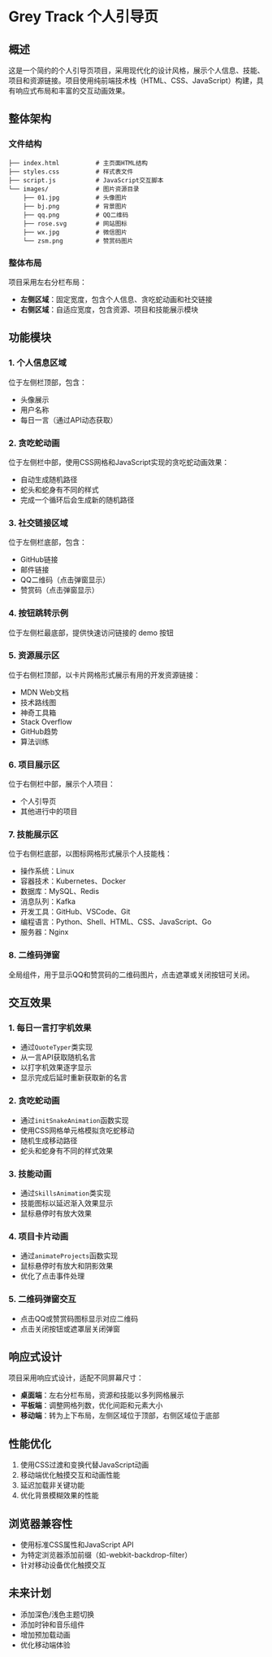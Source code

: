 # Grey Track 个人引导页

## 概述

这是一个简约的个人引导页项目，采用现代化的设计风格，展示个人信息、技能、项目和资源链接。项目使用纯前端技术栈（HTML、CSS、JavaScript）构建，具有响应式布局和丰富的交互动画效果。

## 整体架构

### 文件结构

```
├── index.html          # 主页面HTML结构
├── styles.css          # 样式表文件
├── script.js           # JavaScript交互脚本
└── images/             # 图片资源目录
    ├── 01.jpg          # 头像图片
    ├── bj.png          # 背景图片
    ├── qq.png          # QQ二维码
    ├── rose.svg        # 网站图标
    ├── wx.jpg          # 微信图片
    └── zsm.png         # 赞赏码图片
```

### 整体布局

项目采用左右分栏布局：

- **左侧区域**：固定宽度，包含个人信息、贪吃蛇动画和社交链接
- **右侧区域**：自适应宽度，包含资源、项目和技能展示模块

## 功能模块

### 1. 个人信息区域

位于左侧栏顶部，包含：
- 头像展示
- 用户名称
- 每日一言（通过API动态获取）

### 2. 贪吃蛇动画

位于左侧栏中部，使用CSS网格和JavaScript实现的贪吃蛇动画效果：
- 自动生成随机路径
- 蛇头和蛇身有不同的样式
- 完成一个循环后会生成新的随机路径

### 3. 社交链接区域

位于左侧栏底部，包含：
- GitHub链接
- 邮件链接
- QQ二维码（点击弹窗显示）
- 赞赏码（点击弹窗显示）

### 4. 按钮跳转示例

位于左侧栏最底部，提供快速访问链接的 demo 按钮

### 5. 资源展示区

位于右侧栏顶部，以卡片网格形式展示有用的开发资源链接：
- MDN Web文档
- 技术路线图
- 神奇工具箱
- Stack Overflow
- GitHub趋势
- 算法训练

### 6. 项目展示区

位于右侧栏中部，展示个人项目：
- 个人引导页
- 其他进行中的项目

### 7. 技能展示区

位于右侧栏底部，以图标网格形式展示个人技能栈：
- 操作系统：Linux
- 容器技术：Kubernetes、Docker
- 数据库：MySQL、Redis
- 消息队列：Kafka
- 开发工具：GitHub、VSCode、Git
- 编程语言：Python、Shell、HTML、CSS、JavaScript、Go
- 服务器：Nginx

### 8. 二维码弹窗

全局组件，用于显示QQ和赞赏码的二维码图片，点击遮罩或关闭按钮可关闭。

## 交互效果

### 1. 每日一言打字机效果

- 通过`QuoteTyper`类实现
- 从一言API获取随机名言
- 以打字机效果逐字显示
- 显示完成后延时重新获取新的名言

### 2. 贪吃蛇动画

- 通过`initSnakeAnimation`函数实现
- 使用CSS网格单元格模拟贪吃蛇移动
- 随机生成移动路径
- 蛇头和蛇身有不同的样式效果

### 3. 技能动画

- 通过`SkillsAnimation`类实现
- 技能图标以延迟渐入效果显示
- 鼠标悬停时有放大效果

### 4. 项目卡片动画

- 通过`animateProjects`函数实现
- 鼠标悬停时有放大和阴影效果
- 优化了点击事件处理

### 5. 二维码弹窗交互

- 点击QQ或赞赏码图标显示对应二维码
- 点击关闭按钮或遮罩层关闭弹窗

## 响应式设计

项目采用响应式设计，适配不同屏幕尺寸：

- **桌面端**：左右分栏布局，资源和技能以多列网格展示
- **平板端**：调整网格列数，优化间距和元素大小
- **移动端**：转为上下布局，左侧区域位于顶部，右侧区域位于底部

## 性能优化

1. 使用CSS过渡和变换代替JavaScript动画
2. 移动端优化触摸交互和动画性能
3. 延迟加载非关键功能
4. 优化背景模糊效果的性能

## 浏览器兼容性

- 使用标准CSS属性和JavaScript API
- 为特定浏览器添加前缀（如-webkit-backdrop-filter）
- 针对移动设备优化触摸交互

## 未来计划

- 添加深色/浅色主题切换
- 添加时钟和音乐组件
- 增加预加载动画
- 优化移动端体验